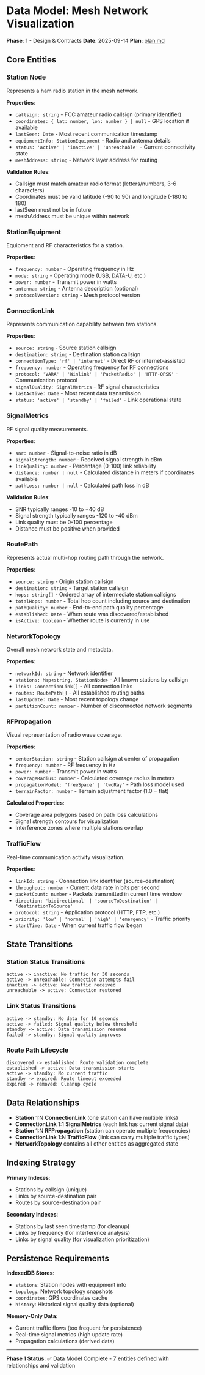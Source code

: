 # Data Model: Mesh Network Visualization

**Phase**: 1 - Design & Contracts
**Date**: 2025-09-14
**Plan**: [plan.md](./plan.md)

## Core Entities

### Station Node
Represents a ham radio station in the mesh network.

**Properties**:
- `callsign: string` - FCC amateur radio callsign (primary identifier)
- `coordinates: { lat: number, lon: number } | null` - GPS location if available
- `lastSeen: Date` - Most recent communication timestamp
- `equipmentInfo: StationEquipment` - Radio and antenna details
- `status: 'active' | 'inactive' | 'unreachable'` - Current connectivity state
- `meshAddress: string` - Network layer address for routing

**Validation Rules**:
- Callsign must match amateur radio format (letters/numbers, 3-6 characters)
- Coordinates must be valid latitude (-90 to 90) and longitude (-180 to 180)
- lastSeen must not be in future
- meshAddress must be unique within network

### StationEquipment
Equipment and RF characteristics for a station.

**Properties**:
- `frequency: number` - Operating frequency in Hz
- `mode: string` - Operating mode (USB, DATA-U, etc.)
- `power: number` - Transmit power in watts
- `antenna: string` - Antenna description (optional)
- `protocolVersion: string` - Mesh protocol version

### ConnectionLink
Represents communication capability between two stations.

**Properties**:
- `source: string` - Source station callsign
- `destination: string` - Destination station callsign
- `connectionType: 'rf' | 'internet'` - Direct RF or internet-assisted
- `frequency: number` - Operating frequency for RF connections
- `protocol: 'VARA' | 'Winlink' | 'PacketRadio' | 'HTTP-QPSK'` - Communication protocol
- `signalQuality: SignalMetrics` - RF signal characteristics
- `lastActive: Date` - Most recent data transmission
- `status: 'active' | 'standby' | 'failed'` - Link operational state

### SignalMetrics
RF signal quality measurements.

**Properties**:
- `snr: number` - Signal-to-noise ratio in dB
- `signalStrength: number` - Received signal strength in dBm
- `linkQuality: number` - Percentage (0-100) link reliability
- `distance: number | null` - Calculated distance in meters if coordinates available
- `pathLoss: number | null` - Calculated path loss in dB

**Validation Rules**:
- SNR typically ranges -10 to +40 dB
- Signal strength typically ranges -120 to -40 dBm
- Link quality must be 0-100 percentage
- Distance must be positive when provided

### RoutePath
Represents actual multi-hop routing path through the network.

**Properties**:
- `source: string` - Origin station callsign
- `destination: string` - Target station callsign
- `hops: string[]` - Ordered array of intermediate station callsigns
- `totalHops: number` - Total hop count including source and destination
- `pathQuality: number` - End-to-end path quality percentage
- `established: Date` - When route was discovered/established
- `isActive: boolean` - Whether route is currently in use

### NetworkTopology
Overall mesh network state and metadata.

**Properties**:
- `networkId: string` - Network identifier
- `stations: Map<string, StationNode>` - All known stations by callsign
- `links: ConnectionLink[]` - All connection links
- `routes: RoutePath[]` - All established routing paths
- `lastUpdate: Date` - Most recent topology change
- `partitionCount: number` - Number of disconnected network segments

### RFPropagation
Visual representation of radio wave coverage.

**Properties**:
- `centerStation: string` - Station callsign at center of propagation
- `frequency: number` - RF frequency in Hz
- `power: number` - Transmit power in watts
- `coverageRadius: number` - Calculated coverage radius in meters
- `propagationModel: 'freeSpace' | 'twoRay'` - Path loss model used
- `terrainFactor: number` - Terrain adjustment factor (1.0 = flat)

**Calculated Properties**:
- Coverage area polygons based on path loss calculations
- Signal strength contours for visualization
- Interference zones where multiple stations overlap

### TrafficFlow
Real-time communication activity visualization.

**Properties**:
- `linkId: string` - Connection link identifier (source-destination)
- `throughput: number` - Current data rate in bits per second
- `packetCount: number` - Packets transmitted in current time window
- `direction: 'bidirectional' | 'sourceToDestination' | 'destinationToSource'`
- `protocol: string` - Application protocol (HTTP, FTP, etc.)
- `priority: 'low' | 'normal' | 'high' | 'emergency'` - Traffic priority
- `startTime: Date` - When current traffic flow began

## State Transitions

### Station Status Transitions
```
active -> inactive: No traffic for 30 seconds
active -> unreachable: Connection attempts fail
inactive -> active: New traffic received
unreachable -> active: Connection restored
```

### Link Status Transitions
```
active -> standby: No data for 10 seconds
active -> failed: Signal quality below threshold
standby -> active: Data transmission resumes
failed -> standby: Signal quality improves
```

### Route Path Lifecycle
```
discovered -> established: Route validation complete
established -> active: Data transmission starts
active -> standby: No current traffic
standby -> expired: Route timeout exceeded
expired -> removed: Cleanup cycle
```

## Data Relationships

- **Station** 1:N **ConnectionLink** (one station can have multiple links)
- **ConnectionLink** 1:1 **SignalMetrics** (each link has current signal data)
- **Station** 1:N **RFPropagation** (station can operate multiple frequencies)
- **ConnectionLink** 1:N **TrafficFlow** (link can carry multiple traffic types)
- **NetworkTopology** contains all other entities as aggregated state

## Indexing Strategy

**Primary Indexes**:
- Stations by callsign (unique)
- Links by source-destination pair
- Routes by source-destination pair

**Secondary Indexes**:
- Stations by last seen timestamp (for cleanup)
- Links by frequency (for interference analysis)
- Links by signal quality (for visualization prioritization)

## Persistence Requirements

**IndexedDB Stores**:
- `stations`: Station nodes with equipment info
- `topology`: Network topology snapshots
- `coordinates`: GPS coordinates cache
- `history`: Historical signal quality data (optional)

**Memory-Only Data**:
- Current traffic flows (too frequent for persistence)
- Real-time signal metrics (high update rate)
- Propagation calculations (derived data)

---

**Phase 1 Status**: ✅ Data Model Complete - 7 entities defined with relationships and validation